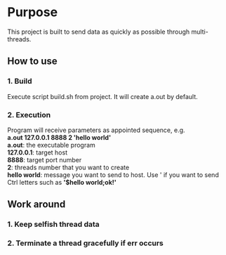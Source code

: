 Purpose
======

  This project is built to send data as quickly as possible through multi-threads.

How to use
------
### 1. Build
Execute script build.sh from project. It will create a.out by default.
### 2. Execution
Program will receive parameters as appointed sequence, e.g.<br/>
<b>a.out 127.0.0.1 8888 2 'hello world'</b><br/>
<b>a.out</b>: the executable program<br/>
<b>127.0.0.1</b>: target host<br/>
<b>8888</b>: target port number<br/> 
<b>2</b>: threads number that you want to create<br/>
<b>hello world</b>: message you want to send to host. Use ' if you want to send Ctrl letters such as <b>'$hello world;ok!'</b><br/> 

Work around
------
### 1. Keep selfish thread data
### 2. Terminate a thread gracefully if err occurs
